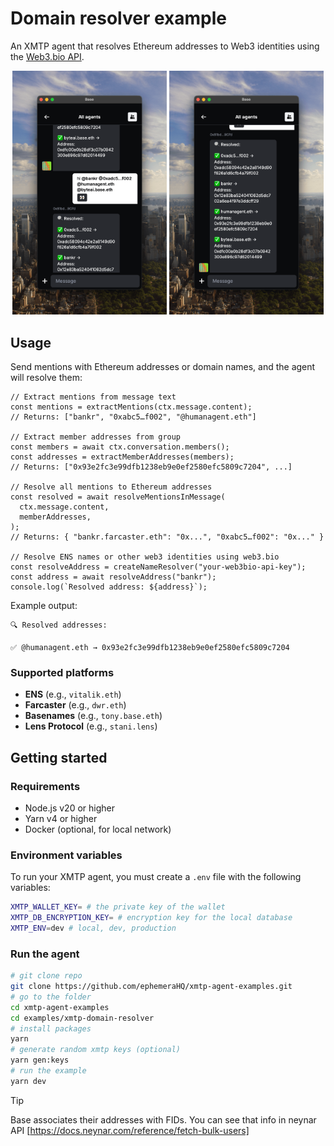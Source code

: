 # Domain resolver example

An XMTP agent that resolves Ethereum addresses to Web3 identities using the [Web3.bio API](https://api.web3.bio/).

<p align="center" >
  <img src="media/left.png" alt="Image 1" width="49%">
  <img src="media/right.png" alt="Image 2" width="49%">
</p>

## Usage

Send mentions with Ethereum addresses or domain names, and the agent will resolve them:

```tsx
// Extract mentions from message text
const mentions = extractMentions(ctx.message.content);
// Returns: ["bankr", "0xabc5…f002", "@humanagent.eth"]

// Extract member addresses from group
const members = await ctx.conversation.members();
const addresses = extractMemberAddresses(members);
// Returns: ["0x93e2fc3e99dfb1238eb9e0ef2580efc5809c7204", ...]

// Resolve all mentions to Ethereum addresses
const resolved = await resolveMentionsInMessage(
  ctx.message.content,
  memberAddresses,
);
// Returns: { "bankr.farcaster.eth": "0x...", "0xabc5…f002": "0x..." }

// Resolve ENS names or other web3 identities using web3.bio
const resolveAddress = createNameResolver("your-web3bio-api-key");
const address = await resolveAddress("bankr");
console.log(`Resolved address: ${address}`);
```

Example output:

```
🔍 Resolved addresses:

✅ @humanagent.eth → 0x93e2fc3e99dfb1238eb9e0ef2580efc5809c7204
```

### Supported platforms

- **ENS** (e.g., `vitalik.eth`)
- **Farcaster** (e.g., `dwr.eth`)
- **Basenames** (e.g., `tony.base.eth`)
- **Lens Protocol** (e.g., `stani.lens`)

## Getting started

### Requirements

- Node.js v20 or higher
- Yarn v4 or higher
- Docker (optional, for local network)

### Environment variables

To run your XMTP agent, you must create a `.env` file with the following variables:

```bash
XMTP_WALLET_KEY= # the private key of the wallet
XMTP_DB_ENCRYPTION_KEY= # encryption key for the local database
XMTP_ENV=dev # local, dev, production
```

### Run the agent

```bash
# git clone repo
git clone https://github.com/ephemeraHQ/xmtp-agent-examples.git
# go to the folder
cd xmtp-agent-examples
cd examples/xmtp-domain-resolver
# install packages
yarn
# generate random xmtp keys (optional)
yarn gen:keys
# run the example
yarn dev
```

> [!TIP]
> Base associates their addresses with FIDs. You can see that info in neynar API [https://docs.neynar.com/reference/fetch-bulk-users]
